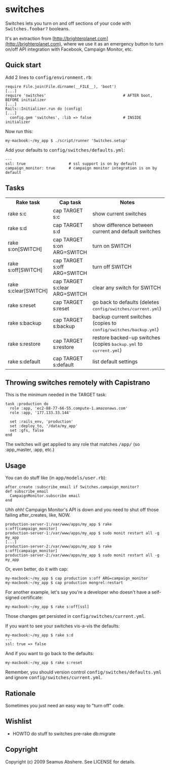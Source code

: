 # switches #

Switches lets you turn on and off sections of your code with <tt>Switches.foobar?</tt> booleans.

It's an extraction from [http://brighterplanet.com](http://brighterplanet.com), where we use it as an emergency button to turn on/off API integration with Facebook, Campaign Monitor, etc.

## Quick start ##

Add 2 lines to <tt>config/environment.rb</tt>:

    require File.join(File.dirname(__FILE__), 'boot')
    [...]
    require 'switches'                                  # AFTER boot, BEFORE initializer
    [...]
    Rails::Initializer.run do |config|
    [...]
      config.gem 'switches', :lib => false              # INSIDE initializer

Now run this:

    my-macbook:~/my_app $ ./script/runner 'Switches.setup'

Add your defaults to <tt>config/switches/defaults.yml</tt>:

    --- 
    ssl: true                   # ssl support is on by default
    campaign_monitor: true      # campaign monitor integration is on by default

## Tasks ##

<table>
  <tr>
    <th>Rake task</th>
    <th>Cap task</th>
    <th>Notes</th>
  </tr>
  <tr>
    <td>rake s:c</td>
    <td>cap TARGET s:c</td>
    <td>show current switches</td>
  </tr>
  <tr>
    <td>rake s:d</td>
    <td>cap TARGET s:d</td>
    <td>show difference between current and default switches</td>
  </tr>
  <tr>
    <td>rake s:on[SWITCH]</td>
    <td>cap TARGET s:on ARG=SWITCH</td>
    <td>turn on SWITCH</td>
  </tr>
  <tr>
    <td>rake s:off[SWITCH]</td>
    <td>cap TARGET s:off ARG=SWITCH</td>
    <td>turn off SWITCH</td>
  </tr>
  <tr>
    <td>rake s:clear[SWITCH]</td>
    <td>cap TARGET s:clear ARG=SWITCH</td>
    <td>clear any switch for SWITCH</td>
  </tr>
  <tr>
    <td>rake s:reset</td>
    <td>cap TARGET s:reset</td>
    <td>go back to defaults (deletes <tt>config/switches/current.yml</tt>)</td>
  </tr>
  <tr>
    <td>rake s:backup</td>
    <td>cap TARGET s:backup</td>
    <td>backup current switches (copies to <tt>config/switches/backup.yml</tt>)</td>
  </tr>
  <tr>
    <td>rake s:restore</td>
    <td>cap TARGET s:restore</td>
    <td>restore backed-up switches (copies <tt>backup.yml</tt> to <tt>current.yml</tt>)</td>
  </tr>
  <tr>
    <td>rake s:default</td>
    <td>cap TARGET s:default</td>
    <td>list default settings</td>
  </tr>
</table>

## Throwing switches remotely with Capistrano ##

This is the minimum needed in the TARGET task:

    task :production do
      role :app, 'ec2-88-77-66-55.compute-1.amazonaws.com'
      role :app, '177.133.33.144'
  
      set :rails_env, 'production'
      set :deploy_to, '/data/my_app'
      set :gfs, false
    end

The switches will get applied to any role that matches <tt>/app/</tt> (so :app_master, :app, etc.)

## Usage ##

You can do stuff like (in <tt>app/models/user.rb</tt>):

    after_create :subscribe_email if Switches.campaign_monitor?
    def subscribe_email
      CampaignMonitor.subscribe email
    end

Uhh ohh! Campaign Monitor's API is down and you need to shut off those failing after_creates, like, NOW.

    production-server-1:/var/www/apps/my_app $ rake s:off[campaign_monitor]
    production-server-1:/var/www/apps/my_app $ sudo monit restart all -g my_app
    [...]
    production-server-2:/var/www/apps/my_app $ rake s:off[campaign_monitor]
    production-server-2:/var/www/apps/my_app $ sudo monit restart all -g my_app

Or, even better, do it with cap:

    my-macbook:~/my_app $ cap production s:off ARG=campaign_monitor
    my-macbook:~/my_app $ cap production mongrel:restart

For another example, let's say you're a developer who doesn't have a self-signed certificate:

    my-macbook:~/my_app $ rake s:off[ssl]

Those changes get persisted in <tt>config/switches/current.yml</tt>.

If you want to see your switches vis-a-vis the defaults:

    my-macbook:~/my_app $ rake s:d
    --- 
    ssl: true => false

And if you want to go back to the defaults:

    my-macbook:~/my_app $ rake s:reset

Remember, you should version control <tt>config/switches/defaults.yml</tt> and ignore <tt>config/switches/current.yml</tt>.

## Rationale ##

Sometimes you just need an easy way to "turn off" code.

## Wishlist ##

+ HOWTO do stuff to switches pre-rake db:migrate

## Copyright ##

Copyright (c) 2009 Seamus Abshere. See LICENSE for details.
